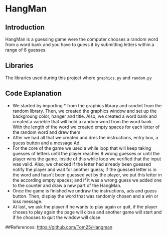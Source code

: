# HangMan

## Introduction
HangMan is a guessing game were the computer chooses a random word from a word bank and you have to guess it by submitting letters within a range of 8 guesses.

## Libraries
The libraries used during this project where `graphics.py` and `random.py`

## Code Explanation
  - We started by importing * from the graphics library and randint from the random library. Then, we created the graphics window and set up the backgroung color, hanger and title. Also, we created a word bank and created a varieble that will hold a random word from the word bank. With the length of the word we created empty spaces for each letter of the random word and drew them
  - After we had all that we created and dres the instructions, entry box, a guess button and a message Ad.
  - For the core of the game we used a while loop that will keep taking guesses of letters until the player reaches 8 wrong guesses or until the player wins the game. Inside of this while loop we verified that the input was valid. Also, we checked if the letter had already been guessed notify the player and wait for another guess; if the guessed letter is in the word and hasn't been guessed yet by the player, we put this letter in the according empty spaces; and if it was a wrong guess we added one to the counter and draw a new part of the HangMan.
  - Once the game is finished we undraw the instructions, ads and guess button. Then, display the word that was randomly chosen and a win or loss message.
  - At last, we ask the player if he wants to play again or quit, if the player choses to play again the page will close and another game will start and if he chooses to quit the  window will close

##References:
https://github.com/Tom25/Hangman
